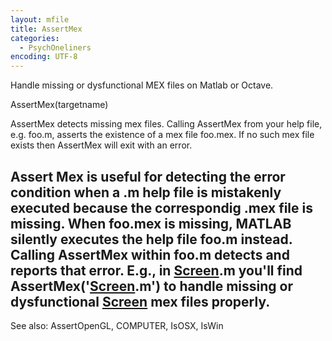 ```yaml
---
layout: mfile
title: AssertMex
categories:
  - PsychOneliners
encoding: UTF-8
---
```


Handle missing or dysfunctional MEX files on Matlab or Octave.

AssertMex(targetname)

AssertMex detects missing mex files.  Calling AssertMex from
your help file, e.g. foo.m, asserts the existence of a mex file foo.mex.
If no such mex file exists then AssertMex will exit with an error.

Assert Mex is useful for detecting the error condition when a .m help
file is mistakenly executed because the correspondig .mex file is
missing. When foo.mex is missing, MATLAB silently executes the help file
foo.m instead.  Calling AssertMex within foo.m detects and reports that
error. E.g., in [Screen](/docs/Screen).m you'll find AssertMex('[Screen](/docs/Screen).m') to handle
missing or dysfunctional [Screen](/docs/Screen) mex files properly.
----

See also: AssertOpenGL, COMPUTER, IsOSX, IsWin